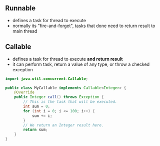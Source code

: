 ## Runnable
- defines a task for thread to execute
- normally its "fire-and-forget", tasks that done need to return result to main thread

## Callable
- defines a task for thread to execute **and return result**
- it can perform task, return a value of any type, or throw a checked exception

```java
import java.util.concurrent.Callable;

public class MyCallable implements Callable<Integer> {
    @Override
    public Integer call() throws Exception {
        // This is the task that will be executed.
        int sum = 0;
        for (int i = 0; i <= 100; i++) {
            sum += i;
        }
        // We return an Integer result here.
        return sum;
    }
}
```
